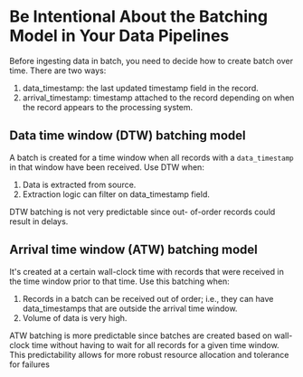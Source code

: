 # Be Intentional About the Batching Model in Your Data Pipelines
Before ingesting data in batch, you need to decide how to create batch over time. There are two ways:
1. data_timestamp: the last updated timestamp field in the record.
2. arrival_timestamp: timestamp attached to the record depending on when the record appears to the processing system.

## Data time window (DTW) batching model
A batch is created for a time window when all records with a `data_timestamp` in that window have been received. Use DTW when:

1. Data is extracted from source.
2. Extraction logic can filter on data_timestamp field.

DTW batching is not very predictable since out- of-order records could result in delays.

## Arrival time window (ATW) batching model
It's created at a certain wall-clock time with records that were received in the time window prior to that time. Use this batching when:

1. Records in a batch can be received out of order; i.e., they can have data_timestamps that are outside the arrival time window.
2. Volume of data is very high.

ATW batching is more predictable since batches are created based on wall- clock time without having to wait for all records for a given time window. This predictability allows for more robust resource allocation and tolerance for failures
